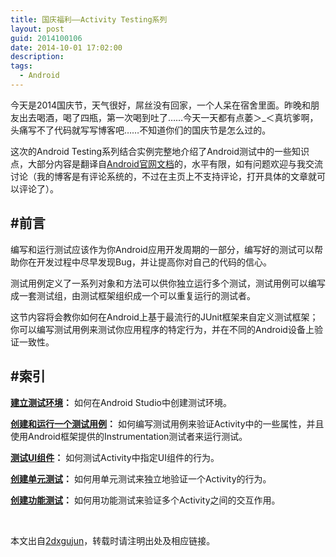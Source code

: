 ```yaml
---
title: 国庆福利——Activity Testing系列
layout: post
guid: 2014100106
date: 2014-10-01 17:02:00
description: 
tags:
  - Android
---
```


今天是2014国庆节，天气很好，屌丝没有回家，一个人呆在宿舍里面。昨晚和朋友出去喝酒，喝了四瓶，第一次喝到吐了……今天一天都有点萎＞_＜真坑爹啊，头痛写不了代码就写写博客吧……不知道你们的国庆节是怎么过的。

这次的Android Testing系列结合实例完整地介绍了Android测试中的一些知识点，大部分内容是翻译自[Android官网文档](https://developer.android.com/training/activity-testing/index.html)的，水平有限，如有问题欢迎与我交流讨论（我的博客是有评论系统的，不过在主页上不支持评论，打开具体的文章就可以评论了）。

#前言
---
编写和运行测试应该作为你Android应用开发周期的一部分，编写好的测试可以帮助你在开发过程中尽早发现Bug，并让提高你对自己的代码的信心。

测试用例定义了一系列对象和方法可以供你独立运行多个测试，测试用例可以编写成一套测试组，由测试框架组织成一个可以重复运行的测试者。

这节内容将会教你如何在Android上基于最流行的JUnit框架来自定义测试框架；你可以编写测试用例来测试你应用程序的特定行为，并在不同的Android设备上验证一致性。

#索引
---
**[建立测试环境](http://2dxgujun.github.io/10-01-2014/Activity-Testing-Setting-Up-Your-Test-Environment.html)：**
如何在Android Studio中创建测试环境。

**[创建和运行一个测试用例](http://2dxgujun.github.io/10-01-2014/Activity-Testing-Creating-and-Running-a-Test-Case.html)：**
如何编写测试用例来验证Activity中的一些属性，并且使用Android框架提供的Instrumentation测试者来运行测试。

**[测试UI组件](http://2dxgujun.github.io/10-01-2014/Activity-Testing-Testing-UI-Components.html)：**
如何测试Activity中指定UI组件的行为。

**[创建单元测试](http://2dxgujun.github.io/10-01-2014/Activity-Testing-Creating-Unit-Tests.html)：**
如何用单元测试来独立地验证一个Activity的行为。

**[创建功能测试](http://2dxgujun.github.io/10-01-2014/Activity-Testing-Creating-Functional-Tests.html)：**
如何用功能测试来验证多个Activity之间的交互作用。


<br/>

本文出自[2dxgujun](http://github.com/2dxgujun)，转载时请注明出处及相应链接。